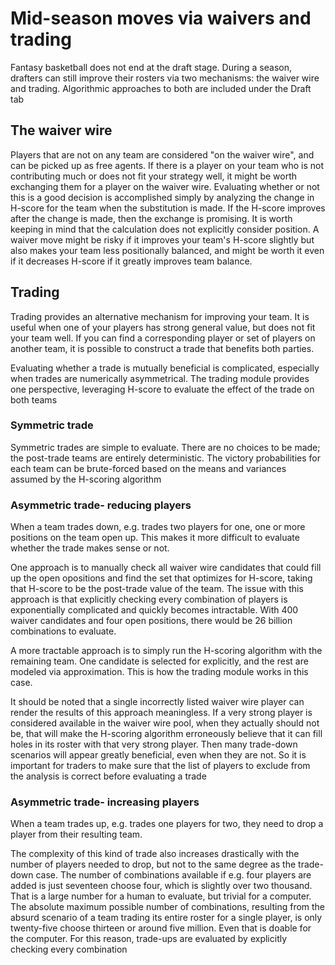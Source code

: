 # Mid-season moves via waivers and trading

Fantasy basketball does not end at the draft stage. During a season, drafters can still improve their rosters via two mechanisms: the waiver wire and trading. Algorithmic approaches to both are included under the Draft tab 

## The waiver wire

Players that are not on any team are considered "on the waiver wire", and can be picked up as free agents. If there is a player on your team who is not contributing much or does not fit your strategy well, it might be worth exchanging them for a player on the waiver wire. Evaluating whether or not this is a good decision is accomplished simply by analyzing the change in H-score for the team when the substitution is made. If the H-score improves after the change is made, then the exchange is promising. It is worth keeping in mind that the calculation does not explicitly consider position. A waiver move might be risky if it improves your team's H-score slightly but also makes your team less positionally balanced, and might be worth it even if it decreases H-score if it greatly improves team balance. 

## Trading

Trading provides an alternative mechanism for improving your team. It is useful when one of your players has strong general value, but does not fit your team well. If you can find a corresponding player or set of players on another team, it is possible to construct a trade that benefits both parties. 

Evaluating whether a trade is mutually beneficial is complicated, especially when trades are numerically asymmetrical. The trading module provides one perspective, leveraging H-score to evaluate the effect of the trade on both teams

### Symmetric trade

Symmetric trades are simple to evaluate. There are no choices to be made; the post-trade teams are entirely deterministic. The victory probabilities for each team can be brute-forced based on the means and variances assumed by the H-scoring algorithm

### Asymmetric trade- reducing players

When a team trades down, e.g. trades two players for one, one or more positions on the team open up. This makes it more difficult to evaluate whether the trade makes sense or not. 

One approach is to manually check all waiver wire candidates that could fill up the open opositions and find the set that optimizes for H-score, taking that H-score to be the post-trade value of the team. The issue with this approach is that explicitly checking every combination of players is exponentially complicated and quickly becomes intractable. With $400$ waiver candidates and four open positions, there would be 26 billion combinations to evaluate. 

A more tractable approach is to simply run the H-scoring algorithm with the remaining team. One candidate is selected for explicitly, and the rest are modeled via approximation. This is how the trading module works in this case.

It should be noted that a single incorrectly listed waiver wire player can render the results of this approach meaningless. If a very strong player is considered available in the waiver wire pool, when they actually should not be, that will make the H-scoring algorithm erroneously believe that it can fill holes in its roster with that very strong player. Then many trade-down scenarios will appear greatly beneficial, even when they are not. So it is important for traders to make sure that the list of players to exclude from the analysis is correct before evaluating a trade

### Asymmetric trade- increasing players

When a team trades up, e.g. trades one players for two, they need to drop a player from their resulting team. 

The complexity of this kind of trade also increases drastically with the number of players needed to drop, but not to the same degree as the trade-down case. The number of combinations available if e.g. four players are added is just seventeen choose four, which is slightly over two thousand. That is a large number for a human to evaluate, but trivial for a computer. The absolute maximum possible number of combinations, resulting from the absurd scenario of a team trading its entire roster for a single player, is only twenty-five choose thirteen or around five million. Even that is doable for the computer. For this reason, trade-ups are evaluated by explicitly checking every combination
